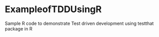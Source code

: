 # ExampleofTDDUsingR
Sample R code to demonstrate Test driven development using testthat package in R
